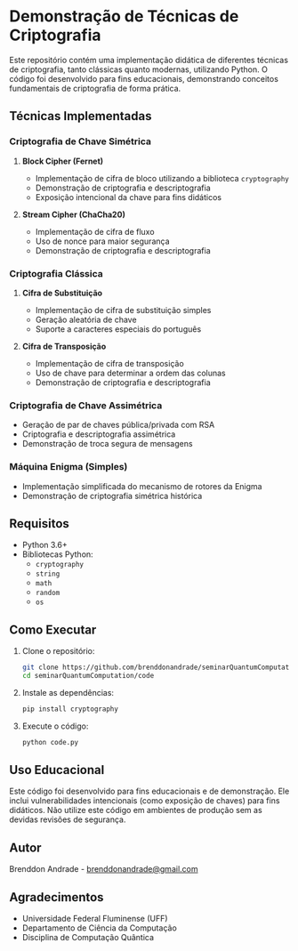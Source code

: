 # Demonstração de Técnicas de Criptografia

Este repositório contém uma implementação didática de diferentes técnicas de criptografia, tanto clássicas quanto modernas, utilizando Python. O código foi desenvolvido para fins educacionais, demonstrando conceitos fundamentais de criptografia de forma prática.

## Técnicas Implementadas

### Criptografia de Chave Simétrica
1. **Block Cipher (Fernet)**
   - Implementação de cifra de bloco utilizando a biblioteca `cryptography`
   - Demonstração de criptografia e descriptografia
   - Exposição intencional da chave para fins didáticos

2. **Stream Cipher (ChaCha20)**
   - Implementação de cifra de fluxo
   - Uso de nonce para maior segurança
   - Demonstração de criptografia e descriptografia

### Criptografia Clássica
1. **Cifra de Substituição**
   - Implementação de cifra de substituição simples
   - Geração aleatória de chave
   - Suporte a caracteres especiais do português

2. **Cifra de Transposição**
   - Implementação de cifra de transposição
   - Uso de chave para determinar a ordem das colunas
   - Demonstração de criptografia e descriptografia

### Criptografia de Chave Assimétrica
- Geração de par de chaves pública/privada com RSA
- Criptografia e descriptografia assimétrica
- Demonstração de troca segura de mensagens

### Máquina Enigma (Simples)
- Implementação simplificada do mecanismo de rotores da Enigma
- Demonstração de criptografia simétrica histórica

## Requisitos

- Python 3.6+
- Bibliotecas Python:
  - `cryptography`
  - `string`
  - `math`
  - `random`
  - `os`

## Como Executar

1. Clone o repositório:
   ```bash
   git clone https://github.com/brenddonandrade/seminarQuantumComputation.git
   cd seminarQuantumComputation/code
   ```

2. Instale as dependências:
   ```bash
   pip install cryptography
   ```

3. Execute o código:
   ```bash
   python code.py
   ```
   
## Uso Educacional

Este código foi desenvolvido para fins educacionais e de demonstração. Ele inclui vulnerabilidades intencionais (como exposição de chaves) para fins didáticos. Não utilize este código em ambientes de produção sem as devidas revisões de segurança.


## Autor

Brenddon Andrade - brenddonandrade@gmail.com

## Agradecimentos

- Universidade Federal Fluminense (UFF)
- Departamento de Ciência da Computação
- Disciplina de Computação Quântica
